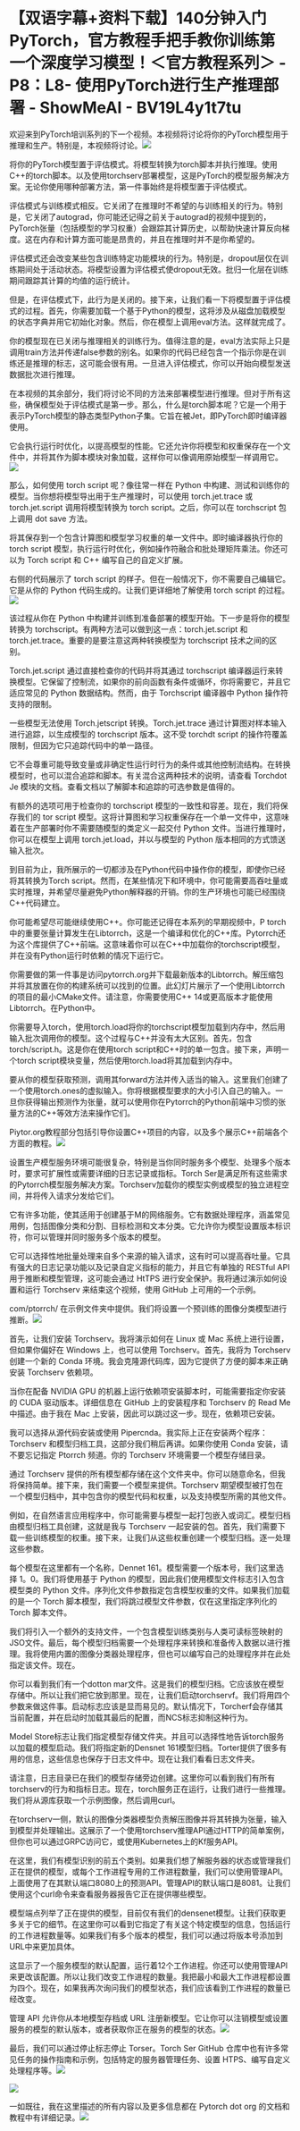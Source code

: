 # 【双语字幕+资料下载】140分钟入门PyTorch，官方教程手把手教你训练第一个深度学习模型！＜官方教程系列＞ - P8：L8- 使用PyTorch进行生产推理部署 - ShowMeAI - BV19L4y1t7tu

欢迎来到PyTorch培训系列的下一个视频。本视频将讨论将你的PyTorch模型用于推理和生产。特别是，本视频将讨论。![](img/4d44108b0d360e3d929d7a4ff88b5654_1.png)

将你的PyTorch模型置于评估模式。将模型转换为torch脚本并执行推理。使用C++的torch脚本。以及使用torchserv部署模型，这是PyTorch的模型服务解决方案。无论你使用哪种部署方法，第一件事始终是将模型置于评估模式。

评估模式与训练模式相反。它关闭了在推理时不希望的与训练相关的行为。特别是，它关闭了autograd，你可能还记得之前关于autograd的视频中提到的，PyTorch张量（包括模型的学习权重）会跟踪其计算历史，以帮助快速计算反向梯度。这在内存和计算方面可能是昂贵的，并且在推理时并不是你希望的。

评估模式还会改变某些包含训练特定功能模块的行为。特别是，dropout层仅在训练期间处于活动状态。将模型设置为评估模式使dropout无效。批归一化层在训练期间跟踪其计算的均值的运行统计。

但是，在评估模式下，此行为是关闭的。接下来，让我们看一下将模型置于评估模式的过程。首先，你需要加载一个基于Python的模型，这将涉及从磁盘加载模型的状态字典并用它初始化对象。然后，你在模型上调用eval方法。这样就完成了。

你的模型现在已关闭与推理相关的训练行为。值得注意的是，eval方法实际上只是调用train方法并传递false参数的别名。如果你的代码已经包含一个指示你是在训练还是推理的标志，这可能会很有用。一旦进入评估模式，你可以开始向模型发送数据批次进行推理。

在本视频的其余部分，我们将讨论不同的方法来部署模型进行推理。但对于所有这些，确保模型处于评估模式是第一步。那么，什么是torch脚本呢？它是一个用于表示PyTorch模型的静态类型Python子集。它旨在被Jet，即PyTorch即时编译器使用。

它会执行运行时优化，以提高模型的性能。它还允许你将模型和权重保存在一个文件中，并将其作为脚本模块对象加载，这样你可以像调用原始模型一样调用它。![](img/4d44108b0d360e3d929d7a4ff88b5654_3.png)

那么，如何使用 torch script 呢？像往常一样在 Python 中构建、测试和训练你的模型。当你想将模型导出用于生产推理时，可以使用 torch.jet.trace 或 torch.jet.script 调用将模型转换为 torch script。之后，你可以在 torchscript 包上调用 dot save 方法。

将其保存到一个包含计算图和模型学习权重的单一文件中。即时编译器执行你的 torch script 模型，执行运行时优化，例如操作符融合和批处理矩阵乘法。你还可以为 Torch script 和 C++ 编写自己的自定义扩展。

右侧的代码展示了 torch script 的样子。但在一般情况下，你不需要自己编辑它。它是从你的 Python 代码生成的。让我们更详细地了解使用 torch script 的过程。![](img/4d44108b0d360e3d929d7a4ff88b5654_5.png)

该过程从你在 Python 中构建并训练到准备部署的模型开始。下一步是将你的模型转换为 torchscript。有两种方法可以做到这一点：torch.jet.script 和 torch.jet.trace。重要的是要注意这两种转换模型为 torchscript 技术之间的区别。

Torch.jet.script 通过直接检查你的代码并将其通过 torchscript 编译器运行来转换模型。它保留了控制流，如果你的前向函数有条件或循环，你将需要它，并且它适应常见的 Python 数据结构。然而，由于 Torchscript 编译器中 Python 操作符支持的限制。

一些模型无法使用 Torch.jetscript 转换。Torch.jet.trace 通过计算图对样本输入进行追踪，以生成模型的 torchscript 版本。这不受 torchdt script 的操作符覆盖限制，但因为它只追踪代码中的单一路径。

它不会尊重可能导致变量或非确定性运行时行为的条件或其他控制流结构。在转换模型时，也可以混合追踪和脚本。有关混合这两种技术的说明，请查看 Torchdot Je 模块的文档。查看文档以了解脚本和追踪的可选参数是值得的。

有额外的选项可用于检查你的 torchscript 模型的一致性和容差。现在，我们将保存我们的 tor script 模型。这将计算图和学习权重保存在一个单一文件中，这意味着在生产部署时你不需要随模型的类定义一起交付 Python 文件。当进行推理时，你可以在模型上调用 torch.jet.load，并以与模型的 Python 版本相同的方式馈送输入批次。

到目前为止，我所展示的一切都涉及在Python代码中操作你的模型，即使你已经将其转换为Torch script。然而，在某些情况下和环境中，你可能需要高吞吐量或实时推理，并希望尽量避免Python解释器的开销。你的生产环境也可能已经围绕C++代码建立。

你可能希望尽可能继续使用C++。你可能还记得在本系列的早期视频中，P torch中的重要张量计算发生在Libtorrch，这是一个编译和优化的C++库。Pytorrch还为这个库提供了C++前端。这意味着你可以在C++中加载你的torchscript模型，并在没有Python运行时依赖的情况下运行它。

你需要做的第一件事是访问pytorrch.org并下载最新版本的Libtorrch。解压缩包并将其放置在你的构建系统可以找到的位置。此幻灯片展示了一个使用Libtorrch的项目的最小CMake文件。请注意，你需要使用C++ 14或更高版本才能使用Libtorrch。在Python中。

你需要导入torch，使用torch.load将你的torchscript模型加载到内存中，然后用输入批次调用你的模型。这个过程与C++并没有太大区别。首先，包含torch/script.h。这是你在使用torch script和C++时的单一包含。接下来，声明一个torch script模块变量，然后使用torch.load将其加载到内存中。

要从你的模型获取预测，调用其forward方法并传入适当的输入。这里我们创建了一个使用torch.ones的虚拟输入。你将根据模型要求的大小引入自己的输入。一旦你获得输出预测作为张量，就可以使用你在Pytorrch的Python前端中习惯的张量方法的C++等效方法来操作它们。

Piytor.org教程部分包括引导你设置C++项目的内容，以及多个展示C++前端各个方面的教程。![](img/4d44108b0d360e3d929d7a4ff88b5654_7.png)

设置生产模型服务环境可能很复杂，特别是当你同时服务多个模型、处理多个版本时，要求可扩展性或需要详细的日志记录或指标。Torch Ser是满足所有这些需求的Pytorrch模型服务解决方案。Torchserv加载你的模型实例或模型的独立进程空间，并将传入请求分发给它们。

它有许多功能，使其适用于创建基于M的网络服务。它有数据处理程序，涵盖常见用例，包括图像分类和分割、目标检测和文本分类。它允许你为模型设置版本标识符，你可以管理并同时服务多个版本的模型。

它可以选择性地批量处理来自多个来源的输入请求，这有时可以提高吞吐量。它具有强大的日志记录功能以及记录自定义指标的能力，并且它有单独的 RESTful API 用于推断和模型管理，这可能会通过 HtTPS 进行安全保护。我将通过演示如何设置和运行 Torchserv 来结束这个视频，使用 GitHub 上可用的一个示例。

com/ptorrch/ 在示例文件夹中提供。我们将设置一个预训练的图像分类模型进行推断。![](img/4d44108b0d360e3d929d7a4ff88b5654_9.png)

首先，让我们安装 Torchserv。我将演示如何在 Linux 或 Mac 系统上进行设置，但如果你偏好在 Windows 上，也可以使用 Torchserv。首先，我将为 Torchserv 创建一个新的 Conda 环境。我会克隆源代码库，因为它提供了方便的脚本来正确安装 Torchserv 依赖项。

当你在配备 NVIDIA GPU 的机器上运行依赖项安装脚本时，可能需要指定你安装的 CUDA 驱动版本。详细信息在 GitHub 上的安装程序和 Torchserv 的 Read Me 中描述。由于我在 Mac 上安装，因此可以跳过这一步。现在，依赖项已安装。

我可以选择从源代码安装或使用 Pipercnda。我实际上正在安装两个程序：Torchserv 和模型归档工具，这部分我们稍后再讲。如果你使用 Conda 安装，请不要忘记指定 Ptorrch 频道。你的 Torchserv 环境需要一个模型存储目录。

通过 Torchserv 提供的所有模型都存储在这个文件夹中。你可以随意命名，但我将保持简单。接下来，我们需要一个模型来提供。Torchserv 期望模型被打包在一个模型归档中，其中包含你的模型代码和权重，以及支持模型所需的其他文件。

例如，在自然语言应用程序中，你可能需要与模型一起打包嵌入或词汇。模型归档由模型归档工具创建，这就是我与 Torchserv 一起安装的包。首先，我们需要下载一些训练模型的权重。接下来，让我们从这些权重创建一个模型归档。逐一处理这些参数。

每个模型在这里都有一个名称，Dennet 161。模型需要一个版本号，我们这里选择 1。0。我们将使用基于 Python 的模型，因此我们使用模型文件标志引入包含模型类的 Python 文件。序列化文件参数指定包含模型权重的文件。如果我们加载的是一个 Torch 脚本模型，我们将跳过模型文件参数，仅在这里指定序列化的 Torch 脚本文件。

我们将引入一个额外的支持文件，一个包含模型训练类别与人类可读标签映射的JSO文件。最后，每个模型归档需要一个处理程序来转换和准备传入数据以进行推理。我将使用内置的图像分类器处理程序，但也可以编写自己的处理程序并在此处指定该文件。现在。

你可以看到我们有一个dotton mar文件。这是我们的模型归档。它应该放在模型存储中。所以让我们把它放到那里。现在，让我们启动torchservf。我们将用四个参数来做这件事。启动标志应该是显而易见的。默认情况下，Torcherf会存储其当前配置，并在启动时加载其最后的配置，而NCS标志抑制这种行为。

Model Store标志让我们指定模型存储文件夹。并且可以选择性地告诉torch服务以加载的模型启动。我们将指定新的Densnet 161模型归档。Torter提供了很多有用的信息，这些信息也保存于日志文件中。现在让我们看看日志文件夹。

请注意，日志目录已在我们的模型存储旁边创建。这里你可以看到我们有所有torchserv的行为和指标日志。现在，torch服务正在运行，让我们进行一些推理。我们将从源库获取一个示例图像，然后调用curl。

在torchserv一侧，默认的图像分类器模型负责解压图像并将其转换为张量，输入到模型并处理输出。这展示了一个使用torchserv推理API通过HTTP的简单案例，但你也可以通过GRPC访问它，或使用Kubernetes上的Kf服务API。

在这里，我们有模型识别的前五个类别。如果我们想了解服务器的状态或管理我们正在提供的模型，或每个工作进程专用的工作进程数量，我们可以使用管理API。上面使用了在其默认端口8080上的预测API。管理API的默认端口是8081。让我们使用这个curl命令来查看服务器报告它正在提供哪些模型。

模型端点列举了正在提供的模型，目前仅有我们的densenet模型。让我们获取更多关于它的细节。在这里你可以看到它指定了有关这个特定模型的信息，包括运行的工作进程数量等。如果我们有多个版本的模型，我们可以通过将版本号添加到URL中来更加具体。

这显示了一个服务模型的默认配置，运行着12个工作进程。你还可以使用管理API来更改该配置。所以让我们改变工作进程的数量。我把最小和最大工作进程都设置为四个。现在，如果我再次询问我们的模型状态，我们应该看到工作进程的数量已经改变。

管理 API 允许你从本地模型存档或 URL 注册新模型。它让你可以注销模型或设置服务的模型的默认版本，或者获取你正在服务的模型的状态。![](img/4d44108b0d360e3d929d7a4ff88b5654_11.png)

最后，我们可以通过停止标志停止 Torser。Torch Ser GitHub 仓库中也有许多常见任务的操作指南和示例，包括特定的服务器管理任务、设置 HTPS、编写自定义处理程序等。![](img/4d44108b0d360e3d929d7a4ff88b5654_13.png)

![](img/4d44108b0d360e3d929d7a4ff88b5654_14.png)

一如既往，我在这里描述的所有内容以及更多信息都在 Pytorch dot org 的文档和教程中有详细记录。![](img/4d44108b0d360e3d929d7a4ff88b5654_16.png)
